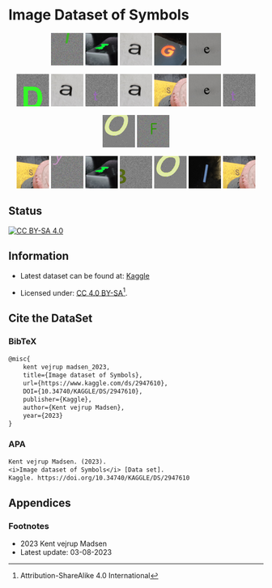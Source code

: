# Image Dataset of Symbols

<center>

![I](/resources/I.gif)
![M](/resources/M.gif)
![A](/resources/A.gif)
![G](/resources/G.gif)
![E](/resources/E.gif)

</center>

<center>

![D](/resources/D.gif)
![A](/resources/A.gif)
![T](/resources/T.gif)
![A](/resources/A.gif)
![S](/resources/S.gif)
![E](/resources/E.gif)
![T](/resources/T.gif)

</center>

<center>

![O](/resources/O.gif)
![F](/resources/F.gif)

</center>

<center>

![S](/resources/S.gif)
![Y](/resources/Y.gif)
![M](/resources/M.gif)
![B](/resources/B.gif)
![O](/resources/O.gif)
![L](/resources/L.gif)
![S](/resources/S.gif)


</center>


## Status
[![CC BY-SA 4.0][cc-by-sa-image]][cc-by-sa]


## Information
* Latest dataset can be found at: 
[Kaggle][kaggle_url_repository]

* Licensed under: 
[CC 4.0 BY-SA][cc-by-sa][^1].


## Cite the DataSet
### BibTeX
    @misc{
        kent vejrup madsen_2023,
        title={Image dataset of Symbols},
        url={https://www.kaggle.com/ds/2947610},
        DOI={10.34740/KAGGLE/DS/2947610},
        publisher={Kaggle},
        author={Kent vejrup Madsen},
        year={2023}
    }
    

### APA

    Kent vejrup Madsen. (2023). 
    <i>Image dataset of Symbols</i> [Data set]. 
    Kaggle. https://doi.org/10.34740/KAGGLE/DS/2947610

## Appendices
### Footnotes
* 2023 Kent vejrup Madsen
* Latest update: 03-08-2023

<!-- Footnotes -->
[^1]: Attribution-ShareAlike 4.0 International

<!-- CC-BY-SA -->
[cc-by-sa]: http://creativecommons.org/licenses/by-sa/4.0/
[cc-by-sa-image]: https://licensebuttons.net/l/by-sa/4.0/88x31.png
[cc-by-sa-shield]: https://img.shields.io/badge/License-CC%20BY--SA%204.0-lightgrey.svg

<!-- kaggle url -->
[kaggle_url_repository]: https://www.kaggle.com/datasets/kentvejrupmadsen/letter-images-dataset
